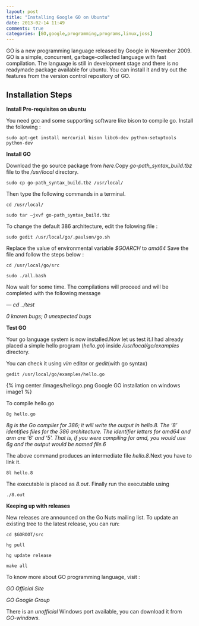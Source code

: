 ```yaml
---
layout: post
title: "Installing Google GO on Ubuntu"
date: 2013-02-14 11:49
comments: true
categories: [GO,google,programming,programs,linux,joss]
---
```

GO is a new programming language released by Google in November 2009. GO is a simple, concurrent, garbage-collected language with fast compilation. The language is still in development stage and there is no readymade package available for ubuntu. You can install it and try out the features from the version control repository of GO.

## Installation Steps  

 **Install Pre-requisites on ubuntu**

You need gcc and some supporting software like bison to compile go. Install the following :

`sudo apt-get install mercurial bison libc6-dev python-setuptools python-dev`

 **Install GO**

Download the go source package from *here*.Copy *go-path_syntax_build.tbz* file to the */usr/local* directory.

`sudo cp go-path_syntax_build.tbz /usr/local/`

Then type the following commands in a terminal.

`cd /usr/local/`

`sudo tar –jxvf go-path_syntax_build.tbz`

To change the default 386 architecture, edit the folowing file :

`sudo gedit /usr/local/go/.paulson/go.sh`

Replace the value of environmental variable *$GOARCH* to *amd64*
Save the file and follow the steps below :

`cd /usr/local/go/src`

`sudo ./all.bash`

Now wait for some time. The compilations will proceed and will be completed with the following message

*— cd ../test*

*0 known bugs; 0 unexpected bugs*

 **Test GO**

Your go language system is now installed.Now let us test it.I had already placed a simple hello program (*hello.go*) inside */usr/local/go/examples* directory.

You can check it using *vim* editor or *gedit*(with go syntax)

`gedit /usr/local/go/examples/hello.go`

{% img center /images/hellogo.png Google GO installation on windows image1 %}

To compile hello.go

`8g hello.go`

*8g is the Go compiler for 386; it will write the output in hello.8. The ‘8’ identifies files for the 386 architecture. The identifier letters for amd64 and arm are ‘6’ and ‘5’. That is, if you were compiling for amd, you would use 6g and the output would be named file.6*

The above command produces an intermediate file *hello.8*.Next you have to link it.

`8l hello.8`

The executable is placed as *8.out*. Finally run the executable using

`./8.out`

**Keeping up with releases**

New releases are announced on the Go Nuts mailing list. To update an existing tree to the latest release, you can run:

`cd $GOROOT/src`

`hg pull`

`hg update release`

`make all`

To know more about GO programming language, visit :

*GO Official Site* 

*GO Google Group*

There is an *unofficial* Windows port available, you can download it from *GO-windows*.





